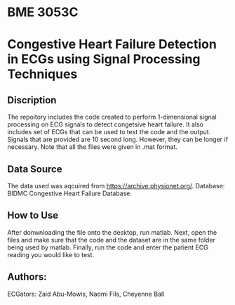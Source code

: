 # BME 3053C
# Congestive Heart Failure Detection in ECGs using Signal Processing Techniques 

## Discription
The repoitory includes the code created to perform 1-dimensional signal processing on ECG signals to detect congetsive heart failure.
It also includes set of ECGs that can be used to test the code and the output.
Signals that are provided are 10 second long. However, they can be longer if necessary.
Note that all the files were given in .mat format.

## Data Source
The data used was aqcuired from https://archive.physionet.org/. Database: BIDMC Congestive Heart Failure Database.

## How to Use
After donwnloading the file onto the desktop, run matlab.
Next, open the files and make sure that the code and the dataset are in the same folder being used by matlab. 
Finally, run the code and enter the patient ECG reading you would like to test.

## Authors:
ECGators: Zaid Abu-Mowis, Naomi Fils, Cheyenne Ball
